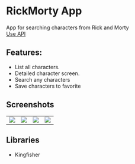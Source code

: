 # RickMorty App
 App for searching characters from Rick and Morty <br />
 [Use API](https://rickandmortyapi.com/documentation/#introduction)
## Features:
  - List all characters.
  - Detailed character screen.
  - Search any characters
  - Save characters to favorite
  
## Screenshots
<table>
  <tr>
  </tr>
  <tr>
    <td valign="top"><img src="https://user-images.githubusercontent.com/62143581/109066658-0ef67f80-76f6-11eb-8d81-054afbec81e7.png"></td>
    <td valign="top"><img src="https://user-images.githubusercontent.com/62143581/109066668-128a0680-76f6-11eb-8e33-cebadc71751a.png"></td>
    <td valign="top"><img src="https://user-images.githubusercontent.com/62143581/109066672-13bb3380-76f6-11eb-8599-7c8304a0ca27.png"></td>
		<td valign="top"><img src="https://user-images.githubusercontent.com/62143581/109066674-14ec6080-76f6-11eb-9e97-0c54bb423359.png"></td>
  </tr>
 </table>

## Libraries
 - Kingfisher
